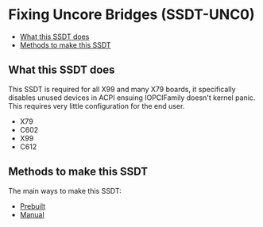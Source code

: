 # Fixing Uncore Bridges (SSDT-UNC0)

* [What this SSDT does](#what-this-ssdt-does)
* [Methods to make this SSDT](#methods-to-make-this-ssdt)
 
## What this SSDT does

This SSDT is required for all X99 and many X79 boards, it specifically disables unused devices in ACPI ensuing IOPCIFamily doesn't kernel panic. This requires very little configuration for the end user.

* X79
* C602
* X99
* C612

## Methods to make this SSDT

The main ways to make this SSDT:

* [Prebuilt](/Universal/unc0-methods/prebuilt.md)
* [Manual](/Universal/unc0-methods/manual.md)